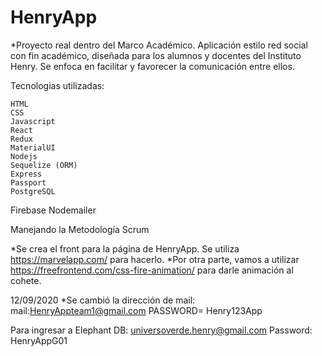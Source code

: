# HenryApp

*Proyecto real dentro del Marco Académico. 
Aplicación estilo red social con fin académico, diseñada para los alumnos y docentes del Instituto Henry. Se enfoca en facilitar y favorecer la comunicación entre ellos. 

Tecnologias utilizadas:

	HTML
	CSS
	Javascript
	React
	Redux
	MaterialUI
	Nodejs
	Sequelize (ORM)
	Express
	Passport
	PostgreSQL
 Firebase
 Nodemailer

Manejando la Metodología Scrum



*Se crea el front para la página de HenryApp. Se utiliza https://marvelapp.com/ para hacerlo.
*Por otra parte, vamos a utilizar https://freefrontend.com/css-fire-animation/ para darle animación al cohete.

12/09/2020
*Se cambió la dirección de mail:
mail:HenryAppteam1@gmail.com
PASSWORD= Henry123App

Para ingresar a Elephant DB:
universoverde.henry@gmail.com 
Password: HenryAppG01


 


